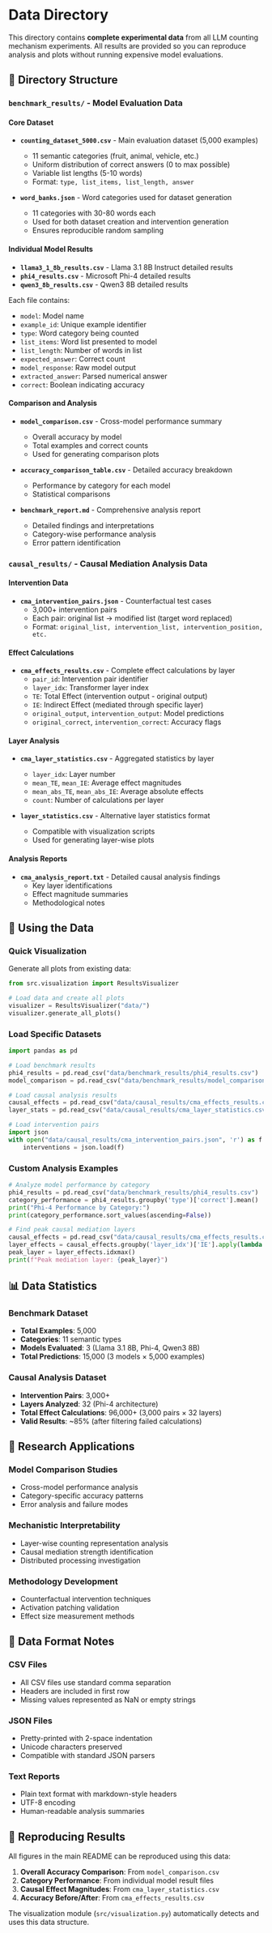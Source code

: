 # Data Directory

This directory contains **complete experimental data** from all LLM counting mechanism experiments. All results are provided so you can reproduce analysis and plots without running expensive model evaluations.

## 📁 Directory Structure

### `benchmark_results/` - Model Evaluation Data

#### Core Dataset
- **`counting_dataset_5000.csv`** - Main evaluation dataset (5,000 examples)
  - 11 semantic categories (fruit, animal, vehicle, etc.)
  - Uniform distribution of correct answers (0 to max possible)
  - Variable list lengths (5-10 words)
  - Format: `type, list_items, list_length, answer`

- **`word_banks.json`** - Word categories used for dataset generation
  - 11 categories with 30-80 words each
  - Used for both dataset creation and intervention generation
  - Ensures reproducible random sampling

#### Individual Model Results
- **`llama3_1_8b_results.csv`** - Llama 3.1 8B Instruct detailed results
- **`phi4_results.csv`** - Microsoft Phi-4 detailed results  
- **`qwen3_8b_results.csv`** - Qwen3 8B detailed results

Each file contains:
- `model`: Model name
- `example_id`: Unique example identifier
- `type`: Word category being counted
- `list_items`: Word list presented to model
- `list_length`: Number of words in list
- `expected_answer`: Correct count
- `model_response`: Raw model output
- `extracted_answer`: Parsed numerical answer
- `correct`: Boolean indicating accuracy

#### Comparison and Analysis
- **`model_comparison.csv`** - Cross-model performance summary
  - Overall accuracy by model
  - Total examples and correct counts
  - Used for generating comparison plots

- **`accuracy_comparison_table.csv`** - Detailed accuracy breakdown
  - Performance by category for each model
  - Statistical comparisons

- **`benchmark_report.md`** - Comprehensive analysis report
  - Detailed findings and interpretations
  - Category-wise performance analysis
  - Error pattern identification

### `causal_results/` - Causal Mediation Analysis Data

#### Intervention Data
- **`cma_intervention_pairs.json`** - Counterfactual test cases
  - 3,000+ intervention pairs
  - Each pair: original list → modified list (target word replaced)
  - Format: `original_list, intervention_list, intervention_position, etc.`

#### Effect Calculations
- **`cma_effects_results.csv`** - Complete effect calculations by layer
  - `pair_id`: Intervention pair identifier
  - `layer_idx`: Transformer layer index
  - `TE`: Total Effect (intervention output - original output)
  - `IE`: Indirect Effect (mediated through specific layer)
  - `original_output`, `intervention_output`: Model predictions
  - `original_correct`, `intervention_correct`: Accuracy flags

#### Layer Analysis
- **`cma_layer_statistics.csv`** - Aggregated statistics by layer
  - `layer_idx`: Layer number
  - `mean_TE`, `mean_IE`: Average effect magnitudes
  - `mean_abs_TE`, `mean_abs_IE`: Average absolute effects
  - `count`: Number of calculations per layer

- **`layer_statistics.csv`** - Alternative layer statistics format
  - Compatible with visualization scripts
  - Used for generating layer-wise plots

#### Analysis Reports
- **`cma_analysis_report.txt`** - Detailed causal analysis findings
  - Key layer identifications
  - Effect magnitude summaries
  - Methodological notes

## 🚀 Using the Data

### Quick Visualization
Generate all plots from existing data:

```python
from src.visualization import ResultsVisualizer

# Load data and create all plots
visualizer = ResultsVisualizer("data/")
visualizer.generate_all_plots()
```

### Load Specific Datasets
```python
import pandas as pd

# Load benchmark results
phi4_results = pd.read_csv("data/benchmark_results/phi4_results.csv")
model_comparison = pd.read_csv("data/benchmark_results/model_comparison.csv")

# Load causal analysis results
causal_effects = pd.read_csv("data/causal_results/cma_effects_results.csv")
layer_stats = pd.read_csv("data/causal_results/cma_layer_statistics.csv")

# Load intervention pairs
import json
with open("data/causal_results/cma_intervention_pairs.json", 'r') as f:
    interventions = json.load(f)
```

### Custom Analysis Examples
```python
# Analyze model performance by category
phi4_results = pd.read_csv("data/benchmark_results/phi4_results.csv")
category_performance = phi4_results.groupby('type')['correct'].mean()
print("Phi-4 Performance by Category:")
print(category_performance.sort_values(ascending=False))

# Find peak causal mediation layers
causal_effects = pd.read_csv("data/causal_results/cma_effects_results.csv")
layer_effects = causal_effects.groupby('layer_idx')['IE'].apply(lambda x: abs(x).mean())
peak_layer = layer_effects.idxmax()
print(f"Peak mediation layer: {peak_layer}")
```

## 📊 Data Statistics

### Benchmark Dataset
- **Total Examples**: 5,000
- **Categories**: 11 semantic types
- **Models Evaluated**: 3 (Llama 3.1 8B, Phi-4, Qwen3 8B)
- **Total Predictions**: 15,000 (3 models × 5,000 examples)

### Causal Analysis Dataset  
- **Intervention Pairs**: 3,000+
- **Layers Analyzed**: 32 (Phi-4 architecture)
- **Total Effect Calculations**: 96,000+ (3,000 pairs × 32 layers)
- **Valid Results**: ~85% (after filtering failed calculations)

## 🔬 Research Applications

### Model Comparison Studies
- Cross-model performance analysis
- Category-specific accuracy patterns
- Error analysis and failure modes

### Mechanistic Interpretability
- Layer-wise counting representation analysis
- Causal mediation strength identification
- Distributed processing investigation

### Methodology Development
- Counterfactual intervention techniques
- Activation patching validation
- Effect size measurement methods

## 📝 Data Format Notes

### CSV Files
- All CSV files use standard comma separation
- Headers are included in first row
- Missing values represented as NaN or empty strings

### JSON Files
- Pretty-printed with 2-space indentation
- Unicode characters preserved
- Compatible with standard JSON parsers

### Text Reports
- Plain text format with markdown-style headers
- UTF-8 encoding
- Human-readable analysis summaries

## 🎯 Reproducing Results

All figures in the main README can be reproduced using this data:

1. **Overall Accuracy Comparison**: From `model_comparison.csv`
2. **Category Performance**: From individual model result files
3. **Causal Effect Magnitudes**: From `cma_layer_statistics.csv`
4. **Accuracy Before/After**: From `cma_effects_results.csv`

The visualization module (`src/visualization.py`) automatically detects and uses this data structure.

